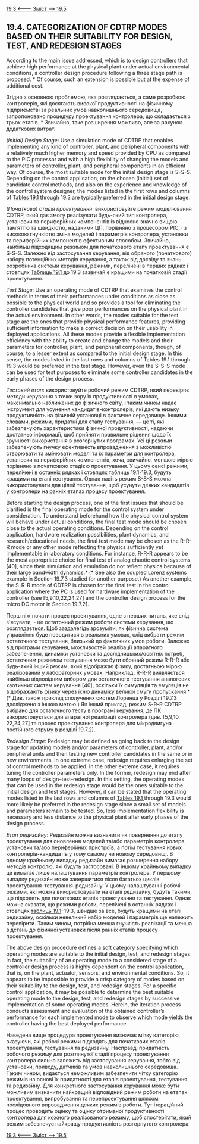 [19.3 <--- ](19_3.md) [   Зміст   ](README.md) [--> 19.5](19_5.md)

## 19.4. CATEGORIZATION OF CDTRP MODES BASED ON THEIR SUITABILITY FOR DESIGN, TEST, AND REDESIGN STAGES

According to the main issue addressed, which is to design controllers that achieve high performance at the physical plant under actual environmental conditions, a controller design procedure following a three stage path is proposed. \* Of course, such an extension is possible but at the expense of additional cost.

Згідно з основною проблемою, яка розглядається, а саме розробкою контролерів, які досягають високої продуктивності на фізичному підприємстві за реальних умов навколишнього середовища, запропоновано процедуру проектування контролера, що складається з трьох етапів. \* Звичайно, таке розширення можливо, але за рахунок додаткових витрат.

*(Initial) Design Stage*: Use a simulation mode of CDTRP that enables implementing any kind of controller, plant, and peripheral components with a relatively much higher memory and speed provided by CPU as compared to the PIC processor and with a high flexibility of changing the models and parameters of controller, plant, and peripheral components in an efficient way. Of course, the most suitable mode for the initial design stage is S-S-S. Depending on the control application, on the chosen (initial) set of candidate control methods, and also on the experience and knowledge of the control system designer, the modes listed in the first rows and columns of [Tables 19.1 ](#_bookmark101)through 19.3 are typically preferred in the initial design stage.

*(Початкова) стадія проектування*: використовуйте режим моделювання CDTRP, який дає змогу реалізувати будь-який тип контролера, установки та периферійних компонентів із відносно значно вищою пам’яттю та швидкістю, наданими ЦП, порівняно з процесором PIC, і з високою гнучкістю зміна моделей і параметрів контролера, установки та периферійних компонентів ефективним способом. Звичайно, найбільш підходящим режимом для початкового етапу проектування є S-S-S. Залежно від застосування керування, від обраного (початкового) набору потенційних методів керування, а також від досвіду та знань розробника системи керування, режими, перелічені в перших рядках і стовпцях [Таблиць 19.1 ](#_bookmark101) до 19.3 зазвичай є кращими на початковій стадії проектування.

*Test Stage*: Use an operating mode of CDTRP that examines the control methods in terms of their performances under conditions as close as possible to the physical world and so provides a tool for eliminating the controller candidates that give poor performances on the physical plant in the actual environment. In other words, the modes suitable for the test stage are the ones that provide physical performance features, providing sufficient information to make a correct decision on their usability in deployed applications. All these modes provide a flexible implementation efficiency with the ability to create and change the models and their parameters for controller, plant, and peripheral components, though, of course, to a lesser extent as compared to the initial design stage. In this sense, the modes listed in the last rows and columns of Tables 19.1 through 19.3 would be preferred in the test stage. However, even the S-S-S mode can be used for test purposes to eliminate some controller candidates in the early phases of the design process.

*Тестовий етап*: використовуйте робочий режим CDTRP, який перевіряє методи керування з точки зору їх продуктивності в умовах, максимально наближених до фізичного світу, і таким чином надає інструмент для усунення кандидатів-контролерів, які дають низьку продуктивність на фізичній установці в фактичне середовище. Іншими словами, режими, придатні для етапу тестування, — це ті, які забезпечують характеристики фізичної продуктивності, надаючи достатньо інформації, щоб прийняти правильне рішення щодо їх зручності використання в розгорнутих програмах. Усі ці режими забезпечують гнучку ефективність впровадження з можливістю створювати та змінювати моделі та їх параметри для контролера, установки та периферійних компонентів, хоча, звичайно, меншою мірою порівняно з початковою стадією проектування. У цьому сенсі режими, перелічені в останніх рядках і стовпцях таблиць 19.1-19.3, будуть кращими на етапі тестування. Однак навіть режим S-S-S можна використовувати для цілей тестування, щоб усунути деяких кандидатів у контролери на ранніх етапах процесу проектування.

Before starting the design process, one of the first issues that should be clarified is the final operating mode for the control system under consideration. To understand beforehand how the physical control system will behave under actual conditions, the final test mode should be chosen close to the actual operating conditions. Depending on the control application, hardware realization possibilities, plant dynamics, and research/educational needs, the final test mode may be chosen as the R-R-R mode or any other mode reflecting the physics sufficiently yet implementable in laboratory conditions. For instance, R-R-R appears to be the most appropriate choice for final test of analog chaotic control systems [40], since their simulation and emulation do not reflect physics because of their large bandwidth dynamics.* (\* See also the coupled Lorenz systems example in Section 19.7.3 studied for another purpose.) As another example, the S-R-R mode of CDTRP is chosen for the final test in the control application where the PC is used for hardware implementation of the controller (see [5,9,10,22,24,27] and the controller design process for the micro DC motor in Section 19.7.2).

Перш ніж почати процес проектування, одне з перших питань, яке слід з'ясувати, - це остаточний режим роботи системи керування, що розглядається. Щоб заздалегідь зрозуміти, як фізична система управління буде поводитися в реальних умовах, слід вибрати режим остаточного тестування, близький до фактичних умов роботи. Залежно від програми керування, можливостей реалізації апаратного забезпечення, динаміки установки та дослідницьких/освітніх потреб, остаточним режимом тестування може бути обраний режим R-R-R або будь-який інший режим, який відображає фізику, достатньою мірою реалізований у лабораторних умовах. Наприклад, R-R-R виявляється найбільш відповідним вибором для остаточного тестування аналогових хаотичних систем керування [40], оскільки їх симуляція та емуляція не відображають фізику через їхню динаміку великої смуги пропускання.* (\* Див. також приклад сполучених систем Лоренца у Розділі 19.7.3 досліджено з іншою метою.) Як інший приклад, режим S-R-R CDTRP вибрано для остаточного тесту в програмі керування, де ПК використовується для апаратної реалізації контролера (див. [5,9,10, 22,24,27] та процес проектування контролера для мікродвигуна постійного струму в розділі 19.7.2).

*Redesign Stage*: Redesign may be defined as going back to the design stage for updating models and/or parameters of controller, plant, and/or peripheral units and then testing new controller candidates in the same or in new environments. In one extreme case, redesign requires enlarging the set of control methods to be applied. In the other extreme case, it requires tuning the controller parameters only. In the former, redesign may end after many loops of design–test–redesign. In this setting, the operating modes that can be used in the redesign stage would be the ones suitable to the initial design and test stages. However, it can be stated that the operating modes listed in the last rows and columns of [Tables 19.1 ](#_bookmark101)through 19.3 would more likely be preferred in the redesign stage since a small set of models and parameters remain to be tested. So, less implementation flexibility is necessary and less distance to the physical plant after early phases of the design process.

*Етап редизайну*: Редизайн можна визначити як повернення до етапу проектування для оновлення моделей та/або параметрів контролера, установки та/або периферійних пристроїв, а потім тестування нових контролерів-кандидатів у тому самому чи новому середовищі. В одному крайньому випадку редизайн вимагає розширення набору методів контролю, які будуть застосовані. В іншому крайньому випадку це вимагає лише налаштування параметрів контролера. У першому випадку редизайн може завершитися після багатьох циклів проектування–тестування–редизайну. У цьому налаштуванні робочі режими, які можна використовувати на етапі редизайну, будуть такими, що підходять для початкових етапів проектування та тестування. Однак можна сказати, що режими роботи, перелічені в останніх рядках і стовпцях [таблиць 19.1](#_bookmark101)–19.3, швидше за все, будуть кращими на етапі редизайну, оскільки невеликий набір моделей і параметрів ще належить перевірити. Таким чином, потрібна менша гнучкість реалізації та менша відстань до фізичної установки після ранніх етапів процесу проектування.

The above design procedure defines a soft category specifying which operating modes are suitable to the initial design, test, and redesign stages. In fact, the suitability of an operating mode to a considered stage of a controller design process is highly dependent on the control application, that is, on the plant, actuator, sensors, and environmental conditions. So, it appears to be impossible to provide a crisp category of modes based on their suitability to the design, test, and redesign stages. For a specific control application, it may be possible to determine the best suitable operating mode to the design, test, and redesign stages by successive implementation of some operating modes. Herein, the iteration process conducts assessment and evaluation of the obtained controller’s performance for each implemented mode to observe which mode yields the controller having the best deployed performance.

Наведена вище процедура проектування визначає м’яку категорію, вказуючи, які робочі режими підходять для початкових етапів проектування, тестування та редизайну. Насправді придатність робочого режиму для розглянутої стадії процесу проектування контролера сильно залежить від застосування керування, тобто від установки, приводу, датчиків та умов навколишнього середовища. Таким чином, видається неможливим забезпечити чітку категорію режимів на основі їх придатності для етапів проектування, тестування та редизайну. Для конкретного застосування керування може бути можливим визначити найкращий відповідний режим роботи на етапах проектування, випробування та перепроектування шляхом послідовного впровадження деяких режимів роботи. Тут ітераційний процес проводить оцінку та оцінку отриманої продуктивності контролера для кожного реалізованого режиму, щоб спостерігати, який режим забезпечує найкращу продуктивність розгорнутого контролера.

[19.3 <--- ](19_3.md) [   Зміст   ](README.md) [--> 19.5](19_5.md)